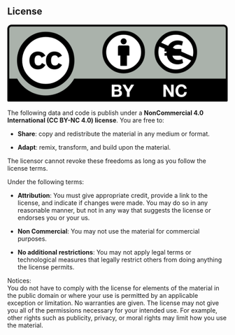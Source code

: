 ## License

![](License.png)

The following data and code is publish under a **NonCommercial 4.0
International (CC BY-NC 4.0) license**. You are free to:

- **Share**: copy and redistribute the material in any medium or format.

- **Adapt**: remix, transform, and build upon the material.

The licensor cannot revoke these freedoms as long as you follow the
license terms.

Under the following terms:

- **Attribution**: You must give appropriate credit, provide a link to
  the license, and indicate if changes were made. You may do so in any
  reasonable manner, but not in any way that suggests the license or
  endorses you or your us.

- **Non Commercial**: You may not use the material for commercial
  purposes.

- **No additional restrictions**: You may not apply legal terms or
  technological measures that legally restrict others from doing
  anything the license permits.

Notices:  
You do not have to comply with the license for elements of the material
in the public domain or where your use is permitted by an applicable
exception or limitation. No warranties are given. The license may not
give you all of the permissions necessary for your intended use. For
example, other rights such as publicity, privacy, or moral rights may
limit how you use the material.
